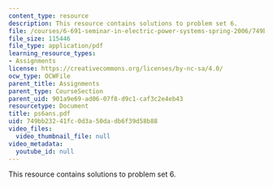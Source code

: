 ```yaml
---
content_type: resource
description: This resource contains solutions to problem set 6.
file: /courses/6-691-seminar-in-electric-power-systems-spring-2006/749bb23241fc0d3a50dadb6f39d58b88_ps6ans.pdf
file_size: 115446
file_type: application/pdf
learning_resource_types:
- Assignments
license: https://creativecommons.org/licenses/by-nc-sa/4.0/
ocw_type: OCWFile
parent_title: Assignments
parent_type: CourseSection
parent_uid: 901a9e69-ad06-07f8-d9c1-caf3c2e4eb43
resourcetype: Document
title: ps6ans.pdf
uid: 749bb232-41fc-0d3a-50da-db6f39d58b88
video_files:
  video_thumbnail_file: null
video_metadata:
  youtube_id: null
---
```

This resource contains solutions to problem set 6.